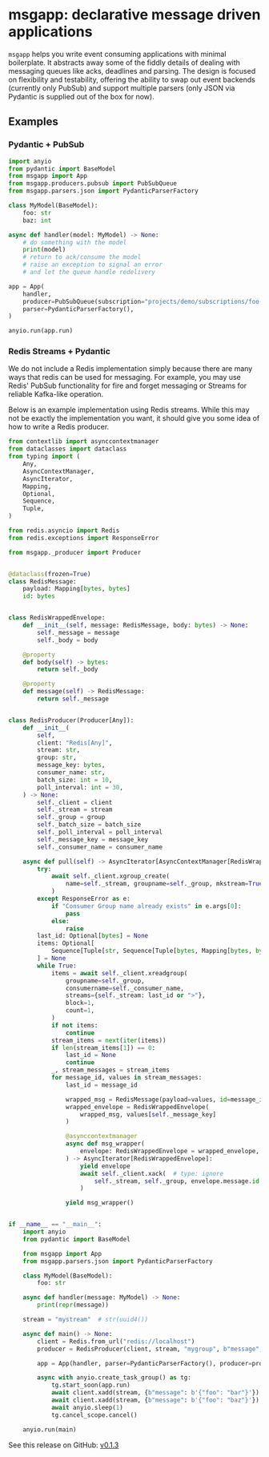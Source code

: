 # msgapp: declarative message driven applications

`msgapp` helps you write event consuming applications with minimal boilerplate.
It abstracts away some of the fiddly details of dealing with messaging queues like acks, deadlines and parsing.
The design is focused on flexibility and testability, offering the ability to swap out event backends (currently only PubSub) and support multiple parsers (only JSON via Pydantic is supplied out of the box for now).

## Examples

### Pydantic + PubSub

```python
import anyio
from pydantic import BaseModel
from msgapp import App
from msgapp.producers.pubsub import PubSubQueue
from msgapp.parsers.json import PydanticParserFactory

class MyModel(BaseModel):
    foo: str
    baz: int

async def handler(model: MyModel) -> None:
    # do something with the model
    print(model)
    # return to ack/consume the model
    # raise an exception to signal an error
    # and let the queue handle redelivery

app = App(
    handler,
    producer=PubSubQueue(subscription="projects/demo/subscriptions/foo-bar"),
    parser=PydanticParserFactory(),
)

anyio.run(app.run)
```

### Redis Streams + Pydantic

We do not include a Redis implementation simply because there are many ways that redis can be used for messaging. For example, you may use Redis' PubSub functionality for fire and forget messaging or Streams for reliable Kafka-like operation.

Below is an example implementation using Redis streams.
While this may not be exactly the implementation you want, it should give you some idea of how to write a Redis producer.

```python
from contextlib import asynccontextmanager
from dataclasses import dataclass
from typing import (
    Any,
    AsyncContextManager,
    AsyncIterator,
    Mapping,
    Optional,
    Sequence,
    Tuple,
)

from redis.asyncio import Redis
from redis.exceptions import ResponseError

from msgapp._producer import Producer


@dataclass(frozen=True)
class RedisMessage:
    payload: Mapping[bytes, bytes]
    id: bytes


class RedisWrappedEnvelope:
    def __init__(self, message: RedisMessage, body: bytes) -> None:
        self._message = message
        self._body = body

    @property
    def body(self) -> bytes:
        return self._body

    @property
    def message(self) -> RedisMessage:
        return self._message


class RedisProducer(Producer[Any]):
    def __init__(
        self,
        client: "Redis[Any]",
        stream: str,
        group: str,
        message_key: bytes,
        consumer_name: str,
        batch_size: int = 10,
        poll_interval: int = 30,
    ) -> None:
        self._client = client
        self._stream = stream
        self._group = group
        self._batch_size = batch_size
        self._poll_interval = poll_interval
        self._message_key = message_key
        self._consumer_name = consumer_name

    async def pull(self) -> AsyncIterator[AsyncContextManager[RedisWrappedEnvelope]]:
        try:
            await self._client.xgroup_create(
                name=self._stream, groupname=self._group, mkstream=True
            )
        except ResponseError as e:
            if "Consumer Group name already exists" in e.args[0]:
                pass
            else:
                raise
        last_id: Optional[bytes] = None
        items: Optional[
            Sequence[Tuple[str, Sequence[Tuple[bytes, Mapping[bytes, bytes]]]]]
        ] = None
        while True:
            items = await self._client.xreadgroup(
                groupname=self._group,
                consumername=self._consumer_name,
                streams={self._stream: last_id or ">"},
                block=1,
                count=1,
            )
            if not items:
                continue
            stream_items = next(iter(items))
            if len(stream_items[1]) == 0:
                last_id = None
                continue
            _, stream_messages = stream_items
            for message_id, values in stream_messages:
                last_id = message_id

                wrapped_msg = RedisMessage(payload=values, id=message_id)
                wrapped_envelope = RedisWrappedEnvelope(
                    wrapped_msg, values[self._message_key]
                )

                @asynccontextmanager
                async def msg_wrapper(
                    envelope: RedisWrappedEnvelope = wrapped_envelope,
                ) -> AsyncIterator[RedisWrappedEnvelope]:
                    yield envelope
                    await self._client.xack(  # type: ignore
                        self._stream, self._group, envelope.message.id
                    )

                yield msg_wrapper()


if __name__ == "__main__":
    import anyio
    from pydantic import BaseModel

    from msgapp import App
    from msgapp.parsers.json import PydanticParserFactory

    class MyModel(BaseModel):
        foo: str

    async def handler(message: MyModel) -> None:
        print(repr(message))

    stream = "mystream"  # str(uuid4())

    async def main() -> None:
        client = Redis.from_url("redis://localhost")
        producer = RedisProducer(client, stream, "mygroup", b"message", "consumer")

        app = App(handler, parser=PydanticParserFactory(), producer=producer)

        async with anyio.create_task_group() as tg:
            tg.start_soon(app.run)
            await client.xadd(stream, {b"message": b'{"foo": "bar"}'})
            await client.xadd(stream, {b"message": b'{"foo": "baz"}'})
            await anyio.sleep(1)
            tg.cancel_scope.cancel()

    anyio.run(main)
```

See this release on GitHub: [v0.1.3](https://github.com/adriangb/msgapp/releases/tag/0.1.3)
